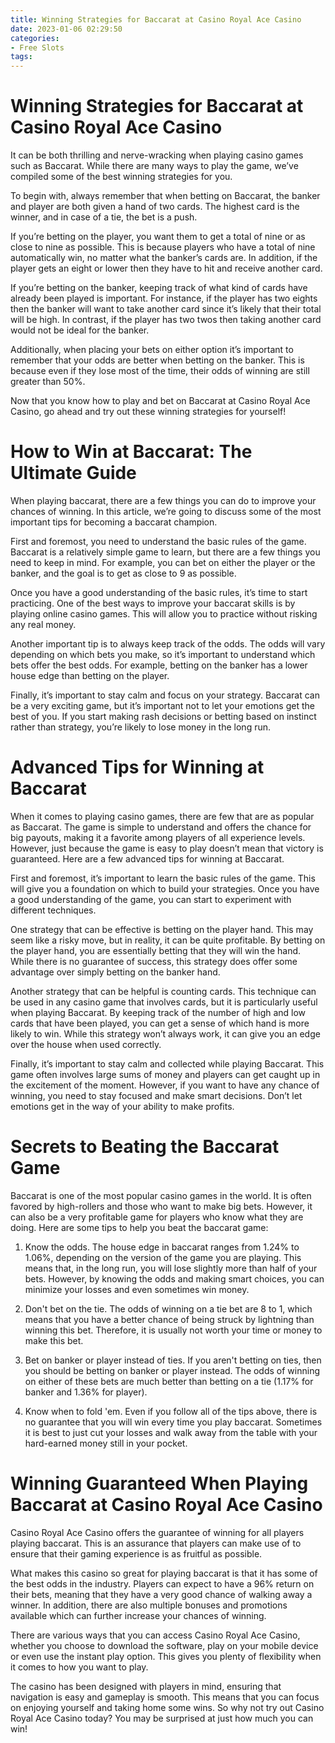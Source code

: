 ```yaml
---
title: Winning Strategies for Baccarat at Casino Royal Ace Casino 
date: 2023-01-06 02:29:50
categories:
- Free Slots
tags:
---
```



#  Winning Strategies for Baccarat at Casino Royal Ace Casino 

It can be both thrilling and nerve-wracking when playing casino games such as Baccarat. While there are many ways to play the game, we’ve compiled some of the best winning strategies for you.

To begin with, always remember that when betting on Baccarat, the banker and player are both given a hand of two cards. The highest card is the winner, and in case of a tie, the bet is a push. 

If you’re betting on the player, you want them to get a total of nine or as close to nine as possible. This is because players who have a total of nine automatically win, no matter what the banker’s cards are. In addition, if the player gets an eight or lower then they have to hit and receive another card. 

If you’re betting on the banker, keeping track of what kind of cards have already been played is important. For instance, if the player has two eights then the banker will want to take another card since it’s likely that their total will be high. In contrast, if the player has two twos then taking another card would not be ideal for the banker. 

Additionally, when placing your bets on either option it’s important to remember that your odds are better when betting on the banker. This is because even if they lose most of the time, their odds of winning are still greater than 50%. 

Now that you know how to play and bet on Baccarat at Casino Royal Ace Casino, go ahead and try out these winning strategies for yourself!

#  How to Win at Baccarat: The Ultimate Guide 

When playing baccarat, there are a few things you can do to improve your chances of winning. In this article, we’re going to discuss some of the most important tips for becoming a baccarat champion.

First and foremost, you need to understand the basic rules of the game. Baccarat is a relatively simple game to learn, but there are a few things you need to keep in mind. For example, you can bet on either the player or the banker, and the goal is to get as close to 9 as possible.

Once you have a good understanding of the basic rules, it’s time to start practicing. One of the best ways to improve your baccarat skills is by playing online casino games. This will allow you to practice without risking any real money.

Another important tip is to always keep track of the odds. The odds will vary depending on which bets you make, so it’s important to understand which bets offer the best odds. For example, betting on the banker has a lower house edge than betting on the player.

Finally, it’s important to stay calm and focus on your strategy. Baccarat can be a very exciting game, but it’s important not to let your emotions get the best of you. If you start making rash decisions or betting based on instinct rather than strategy, you’re likely to lose money in the long run.

#  Advanced Tips for Winning at Baccarat 

When it comes to playing casino games, there are few that are as popular as Baccarat. The game is simple to understand and offers the chance for big payouts, making it a favorite among players of all experience levels. However, just because the game is easy to play doesn’t mean that victory is guaranteed. Here are a few advanced tips for winning at Baccarat.

First and foremost, it’s important to learn the basic rules of the game. This will give you a foundation on which to build your strategies. Once you have a good understanding of the game, you can start to experiment with different techniques.

One strategy that can be effective is betting on the player hand. This may seem like a risky move, but in reality, it can be quite profitable. By betting on the player hand, you are essentially betting that they will win the hand. While there is no guarantee of success, this strategy does offer some advantage over simply betting on the banker hand.

Another strategy that can be helpful is counting cards. This technique can be used in any casino game that involves cards, but it is particularly useful when playing Baccarat. By keeping track of the number of high and low cards that have been played, you can get a sense of which hand is more likely to win. While this strategy won’t always work, it can give you an edge over the house when used correctly.

 Finally, it’s important to stay calm and collected while playing Baccarat. This game often involves large sums of money and players can get caught up in the excitement of the moment. However, if you want to have any chance of winning, you need to stay focused and make smart decisions. Don’t let emotions get in the way of your ability to make profits.

#  Secrets to Beating the Baccarat Game 

Baccarat is one of the most popular casino games in the world. It is often favored by high-rollers and those who want to make big bets. However, it can also be a very profitable game for players who know what they are doing. Here are some tips to help you beat the baccarat game:

1) Know the odds. The house edge in baccarat ranges from 1.24% to 1.06%, depending on the version of the game you are playing. This means that, in the long run, you will lose slightly more than half of your bets. However, by knowing the odds and making smart choices, you can minimize your losses and even sometimes win money.

2) Don't bet on the tie. The odds of winning on a tie bet are 8 to 1, which means that you have a better chance of being struck by lightning than winning this bet. Therefore, it is usually not worth your time or money to make this bet.

3) Bet on banker or player instead of ties. If you aren't betting on ties, then you should be betting on banker or player instead. The odds of winning on either of these bets are much better than betting on a tie (1.17% for banker and 1.36% for player).

4) Know when to fold 'em. Even if you follow all of the tips above, there is no guarantee that you will win every time you play baccarat. Sometimes it is best to just cut your losses and walk away from the table with your hard-earned money still in your pocket.

#  Winning Guaranteed When Playing Baccarat at Casino Royal Ace Casino

Casino Royal Ace Casino offers the guarantee of winning for all players playing baccarat. This is an assurance that players can make use of to ensure that their gaming experience is as fruitful as possible.

What makes this casino so great for playing baccarat is that it has some of the best odds in the industry. Players can expect to have a 96% return on their bets, meaning that they have a very good chance of walking away a winner. In addition, there are also multiple bonuses and promotions available which can further increase your chances of winning.

There are various ways that you can access Casino Royal Ace Casino, whether you choose to download the software, play on your mobile device or even use the instant play option. This gives you plenty of flexibility when it comes to how you want to play.

The casino has been designed with players in mind, ensuring that navigation is easy and gameplay is smooth. This means that you can focus on enjoying yourself and taking home some wins. So why not try out Casino Royal Ace Casino today? You may be surprised at just how much you can win!